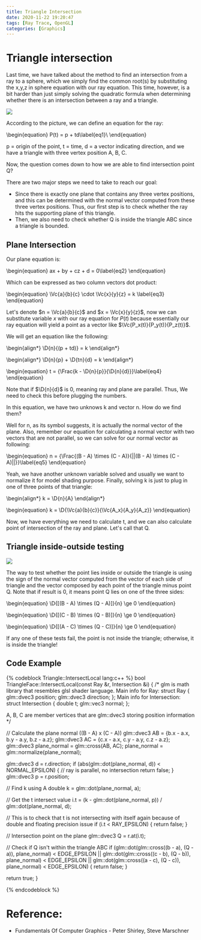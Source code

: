 ```yaml
---
title: Triangle Intersection
date: 2020-11-22 19:20:47
tags: [Ray Trace, OpenGL]
categories: [Graphics]
---
```


$\newcommand{\Vc}[3]{\begin{bmatrix}
  #1 \\\ #2 \\\ #3 \\\
\end{bmatrix} }$

$\newcommand{\D}[2]{
  #1 \cdot #2
}$

$\newcommand{\Frac}[2]{
  #1 \over #2
}$

# Triangle intersection

Last time, we have talked about the method to find an intersection from a ray to a sphere, which we simply find the common root(s) by substituting the x,y,z in sphere equation with our ray equation. This time, however, is a bit harder than just simply solving the quadratic formula when determining whether there is an intersection between a ray and a triangle.

![](triangle_intersection.png)

According to the picture, we can define an equation for the ray:

\begin{equation}
  P(t) = p + td\label{eq1}\\
\end{equation}

p = origin of the point, t = time, d = a vector indicating direction, and we have a triangle with three vertex position A, B, C.

Now, the question comes down to how we are able to find intersection point Q?

There are two major steps we need to take to reach our goal:
 - Since there is exactly one plane that contains any three vertex positions, and this can be determined with the normal vector computed from these three vertex positions. Thus, our first step is to check whether the ray hits the supporting plane of this triangle.
 - Then, we also need to check whether Q is inside the triangle ABC since a triangle is bounded.

## Plane Intersection

Our plane equation is:

\begin{equation}
  ax + by + cz + d = 0\label{eq2}
\end{equation}

Which can be expressed as two column vectors dot product:


\begin{equation}
  \Vc{a}{b}{c}
  \cdot
  \Vc{x}{y}{z}
  = k \label{eq3}
\end{equation}


Let's denote $n = \Vc{a}{b}{c}$ and $x = \Vc{x}{y}{z}$, now we can substitute variable $x$ with our ray equation for $P(t)$ because essentially our ray equation will yield a point as a vector like $\Vc{P_x(t)}{P_y(t)}{P_z(t)}$.

We will get an equation like the following:


\begin{align*}
  \D{n}{(p + td)} = k
\end{align*}

\begin{align*}
  \D{n}{p} + \D{tn}{d} = k
\end{align*}

\begin{equation}
  t = {\Frac{k - \D{n}{p}}{\D{n}{d}}}\label{eq4}
\end{equation}

Note that if $\D{n}{d}$ is 0, meaning ray and plane are parallel. Thus, We need to check this before plugging the numbers.

In this equation, we have two unknows k and vector n. How do we find them?

Well for n, as its symbol suggests, it is actually the normal vector of the plane. Also, remember our equation for calculating a normal vector with two vectors that are not parallel, so we can solve for our normal vector as following:

\begin{equation}
  n = {\Frac{(B - A) \times (C - A)}{||(B - A) \times (C - A)||}}\label{eq5}
\end{equation}

Yeah, we have another unknown variable solved and usually we want to normalize it for model shading purpose. Finally, solving k is just to plug in one of three points of that triangle:

\begin{align*}
  k = \D{n}{A}
\end{align*}


\begin{equation}
  k = \D{\Vc{a}{b}{c}}{\Vc{A_x}{A_y}{A_z}}
\end{equation}

Now, we have everything we need to calculate t, and we can also calculate point of intersection of the ray and plane. Let's call that Q.

## Triangle inside-outside testing

![](inside_outside.png)

The way to test whether the point lies inside or outside the triangle is using the sign of the normal vector computed from the vector of each side of triangle and the vector composed by each point of the triangle minus point Q. Note that if result is 0, it means point Q lies on one of the three sides:

\begin{equation}
  \D{[(B - A) \times (Q - A)]}{n} \ge 0
\end{equation}

\begin{equation}
  \D{[(C - B) \times (Q - B)]}{n} \ge 0
\end{equation}

\begin{equation}
  \D{[(A - C) \times (Q - C)]}{n} \ge 0
\end{equation}

If any one of these tests fail, the point is not inside the triangle; otherwise, it is inside the triangle!

## Code Example

{% codeblock Triangle::IntersectLocal lang:c++ %}
bool TriangleFace::IntersectLocal(const Ray &r, Intersection &i)
{
  /*
  glm is math library that resembles glsl shader language.
  Main info for Ray:
  struct Ray {
    glm::dvec3 position;
    glm::dvec3 direction;
  };
  Main info for Intersection:
  struct Intersection {
    double t;
    glm::vec3 normal;
  };

  A, B, C are member vertices that are glm::dvec3 storing position information
  */

  // Calculate the plane normal ((B - A) x (C - A))
  glm::dvec3 AB = {b.x - a.x, b.y - a.y, b.z - a.z};
  glm::dvec3 AC = {c.x - a.x, c.y - a.y, c.z - a.z};
  glm::dvec3 plane_normal = glm::cross(AB, AC);
  plane_normal = glm::normalize(plane_normal);

  glm::dvec3 d = r.direction;
  if (abs(glm::dot(plane_normal, d)) < NORMAL_EPSILON) { // ray is parallel, no intersection
     return false;
  }
  glm::dvec3 p = r.position;

  // Find k using A
  double k = glm::dot(plane_normal, a);

  // Get the t intersect value
  i.t = (k - glm::dot(plane_normal, p)) / glm::dot(plane_normal, d);

  // This is to check that t is not intersecting with itself again because of double and floating precision issue
  if (i.t < RAY_EPSILON) {
     return false;
  }

  // Intersection point on the plane
  glm::dvec3 Q = r.at(i.t);

  // Check if Q isn't within the triangle ABC
  if (glm::dot(glm::cross((b - a), (Q - a)), plane_normal) < EDGE_EPSILON ||
        glm::dot(glm::cross((c - b), (Q - b)), plane_normal) < EDGE_EPSILON ||
        glm::dot(glm::cross((a - c), (Q - c)), plane_normal) < EDGE_EPSILON) {
     return false;
  }

  return true;
}

{% endcodeblock %}

# Reference:
- Fundamentals Of Computer Graphics - Peter Shirley, Steve Marschner
